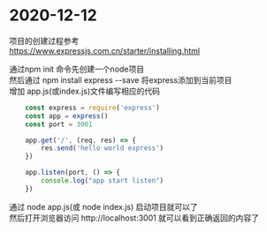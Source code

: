 
# 2020-12-12
项目的创建过程参考   
https://www.expressjs.com.cn/starter/installing.html   

通过npm init 命令先创建一个node项目   
然后通过 npm install express --save 将express添加到当前项目  
增加 app.js(或index.js)文件编写相应的代码 
```javascript
    const express = require('express')
    const app = express()
    const port = 3001

    app.get('/', (req, res) => {
        res.send('hello world express')
    })

    app.listen(port, () => {
        console.log("app start listen")
    })
```
通过 node app.js(或 node index.js)  启动项目就可以了    
然后打开浏览器访问 http://localhost:3001 就可以看到正确返回的内容了